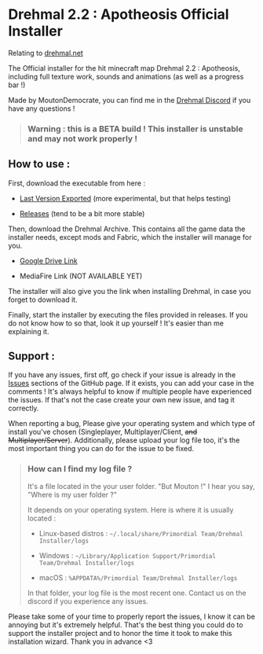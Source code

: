 # Drehmal 2.2 : Apotheosis Official Installer

Relating to [drehmal.net](https://drehmal.net) 

The Official installer for the hit minecraft map Drehmal 2.2 : Apotheosis,
including full texture work, sounds and animations (as well as a progress bar !)

Made by MoutonDemocrate, you can find me in the [Drehmal Discord](https://discord.com/invite/ECuA8nm2) if you have any questions ! 

> ### Warning : this is a BETA build ! This installer is unstable and may not work properly !


## How to use :

First, download the executable from here :

- [Last Version Exported](https://github.com/Drehmal-Team/wizard/tree/main/builds) (more experimental, but that helps testing)

- [Releases](https://github.com/Drehmal-Team/wizard/releases) (tend to be a bit more stable)



Then, download the Drehmal Archive. This contains all the game data the installer needs, except mods and Fabric, which the installer will manage for you.

- [Google Drive Link](https://drive.google.com/file/d/1yC9OyLTg7apIPJ5K5DZrLtnZHpROi2IG/view?usp=sharing)

- MediaFire Link (NOT AVAILABLE YET)

The installer will also give you the link when installing Drehmal, in case you forget to download it.



Finally, start the installer by executing the files provided in releases.
If you do not know how to so that, look it up yourself ! It's easier than me explaining it.


## Support :

If you have any issues, first off, go check if your issue is already in the [Issues](https://github.com/Drehmal-Team/wizard/issues) sections of the GitHub page. If it exists, you can add your case in the comments ! It's always helpful to know if multiple people have experienced the issues.
If that's not the case create your own new issue, and tag it correctly.

When reporting a bug, Please give your operating system and which type of install you've chosen (Singleplayer, Multiplayer/Client, ~~and Multiplayer/Server~~).
Additionally, please upload your log file too, it's the most important thing you can do for the issue to be fixed.

> ### How can I find my log file ?
> 
> It's a file located in the your user folder.
> "But Mouton !" I hear you say, "Where is my user folder ?" 
> 
> It depends on your operating system. Here is where it is usually located :
> 
> - Linux-based distros : `~/.local/share/Primordial Team/Drehmal Installer/logs` 
> 
> - Windows : `~/Library/Application Support/Primordial Team/Drehmal Installer/logs` 
> 
> - macOS : `%APPDATA%/Primordial Team/Drehmal Installer/logs` 
> 
> In that folder, your log file is the most recent one.
> Contact us on the discord if you experience any issues.

Please take some of your time to properly report the issues, I know it can be annoying but it's extremely helpful. That's the best thing you could do to support the installer project and to honor the time it took to make this installation wizard. Thank you in advance <3

